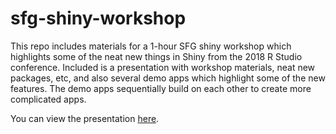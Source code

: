 # sfg-shiny-workshop
This repo includes materials for a 1-hour SFG shiny workshop which highlights some of the neat new things in Shiny from the 2018 R Studio conference. Included is a presentation with workshop materials, neat new packages, etc, and also several demo apps which highlight some of the new features. The demo apps sequentially build on each other to create more complicated apps.

You can view the presentation [here](https://rawgit.com/gmcdonald-sfg/sfg-shiny-workshop/master/shiny_march_2018.html).